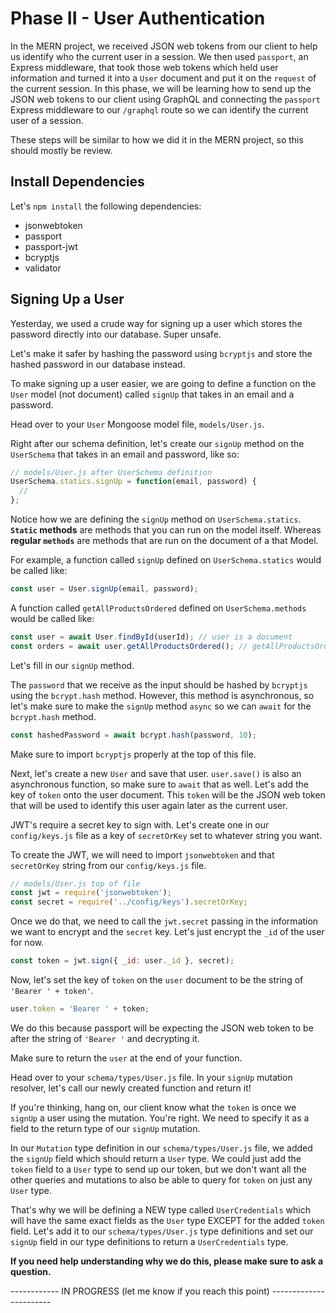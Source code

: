 # Phase II - User Authentication

In the MERN project, we received JSON web tokens from our client to help us identify who the current user in a session. We then used `passport`, an Express middleware, that took those web tokens which held user information and turned it into a `User` document and put it on the `request` of the current session. In this phase, we will be learning how to send up the JSON web tokens to our client using GraphQL and connecting the `passport` Express middleware to our `/graphql` route so we can identify the current user of a session.

These steps will be similar to how we did it in the MERN project, so this should mostly be review.

## Install Dependencies

Let's `npm install` the following dependencies:

- jsonwebtoken
- passport
- passport-jwt
- bcryptjs
- validator

## Signing Up a User

Yesterday, we used a crude way for signing up a user which stores the password directly into our database. Super unsafe.

Let's make it safer by hashing the password using `bcryptjs` and store the hashed password in our database instead.

To make signing up a user easier, we are going to define a function on the `User` model (not document) called `signUp` that takes in an email and a password.

Head over to your `User` Mongoose model file, `models/User.js`. 

Right after our schema definition, let's create our `signUp` method on the `UserSchema` that takes in an email and password, like so:

```javascript
// models/User.js after UserSchema definition
UserSchema.statics.signUp = function(email, password) {
  //
};
```

Notice how we are defining the `signUp` method on `UserSchema.statics`. **`Static` methods** are methods that you can run on the model itself. Whereas **regular `methods`** are methods that are run on the document of a that Model.

For example, a function called `signUp` defined on `UserSchema.statics` would be called like:

```javascript
const user = User.signUp(email, password);
```

A function called `getAllProductsOrdered` defined on `UserSchema.methods` would be called like:

```javascript
const user = await User.findById(userId); // user is a document
const orders = await user.getAllProductsOrdered(); // getAllProductsOrdered is called on a user document
```

Let's fill in our `signUp` method.

The `password` that we receive as the input should be hashed by `bcryptjs` using the `bcrypt.hash` method. However, this method is asynchronous, so let's make sure to make the `signUp` method `async` so we can `await` for the `bcrypt.hash` method.

```javascript
const hashedPassword = await bcrypt.hash(password, 10);
```

Make sure to import `bcryptjs` properly at the top of this file.

Next, let's create a new `User` and save that user. `user.save()` is also an asynchronous function, so make sure to `await` that as well. Let's add the key of `token` onto the user document. This `token` will be the JSON web token that will be used to identify this user again later as the current user.

JWT's require a secret key to sign with. Let's create one in our `config/keys.js` file as a key of `secretOrKey` set to whatever string you want.

To create the JWT, we will need to import `jsonwebtoken` and that `secretOrKey` string from our `config/keys.js` file.

```javascript
// models/User.js top of file
const jwt = require('jsonwebtoken');
const secret = require('../config/keys').secretOrKey;
```

Once we do that, we need to call the `jwt.secret` passing in the information we want to encrypt and the `secret` key. Let's just encrypt the `_id` of the user for now.

```javascript
const token = jwt.sign({ _id: user._id }, secret);
```

Now, let's set the key of `token` on the `user` document to be the string of `'Bearer ' + token'`.

```javascript
user.token = 'Bearer ' + token;
```

We do this because passport will be expecting the JSON web token to be after the string of `'Bearer '` and decrypting it.

Make sure to return the `user` at the end of your function.

Head over to your `schema/types/User.js` file. In your `signUp` mutation resolver, let's call our newly created function and return it!

If you're thinking, hang on, our client know what the `token` is once we `signUp` a user using the mutation. You're right. We need to specify it as a field to the return type of our `signUp` mutation. 

In our `Mutation` type definition in our `schema/types/User.js` file, we added the `signUp` field which should return a `User` type. We could just add the `token` field to a `User` type to send up our token, but we don't want all the other queries and mutations to also be able to query for `token` on just any `User` type.

That's why we will be defining a NEW type called `UserCredentials` which will have the same exact fields as the `User` type EXCEPT for the added `token` field. Let's add it to our `schema/types/User.js` type definitions and set our `signUp` field in our type definitions to return a `UserCredentials` type.

**If you need help understanding why we do this, please make sure to ask a question.**



------------ IN PROGRESS (let me know if you reach this point) -----------------------